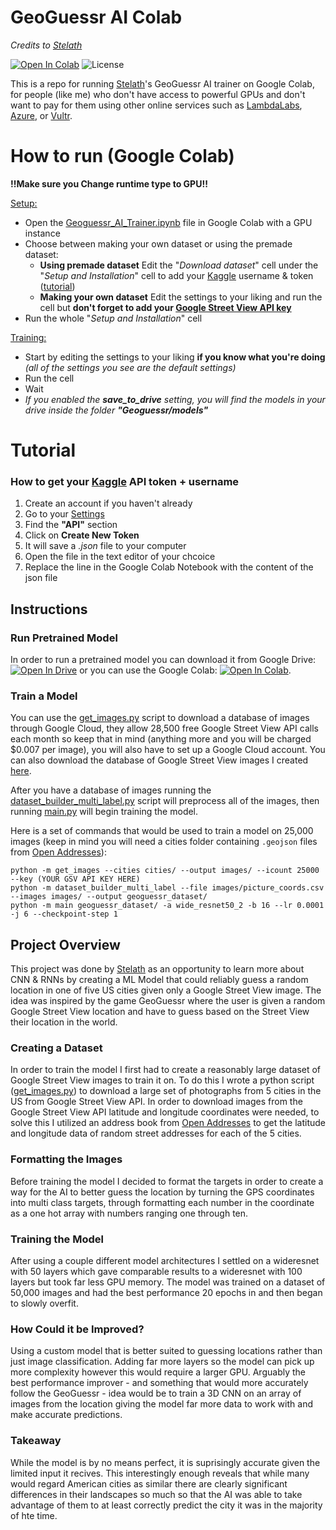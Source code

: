 # GeoGuessr AI Colab
*Credits to [Stelath](https://github.com/Stelath)*

[![Open In Colab](https://colab.research.google.com/assets/colab-badge.svg)](https://colab.research.google.com/github/Stelath/geoguessr-ai/blob/main/notebook/GeoGuessr_AI_Demo.ipynb) ![License](https://img.shields.io/github/license/Stelath/geoguessr-ai)

This is a repo for running [Stelath](https://github.com/Stelath)'s GeoGuessr AI trainer on Google Colab, for people (like me) who don't have access to powerful GPUs and don't want to pay for them using other online services such as [LambdaLabs](https://lambdalabs.com/service/gpu-cloud), [Azure](https://azure.microsoft.com/), or [Vultr](https://www.vultr.com/).


# How to run (Google Colab)

**!!Make sure you Change runtime type to GPU!!** 

<ins>Setup:</ins>
- Open the [Geoguessr_AI_Trainer.ipynb](Geoguessr_AI_Trainer.ipynb) file in Google Colab with a GPU instance
- Choose between making your own dataset or using the premade dataset:
  - **Using premade dataset** Edit the "*Download dataset*" cell under the "*Setup and Installation*" cell to add your [Kaggle](https://kaggle.com) username & token ([tutorial](#Tutorial))
  - **Making your own dataset** Edit the settings to your liking and run the cell but **don't forget to add your [Google Street View API key](https://developers.google.com/maps/documentation/streetview/overview)**
- Run the whole "*Setup and Installation*" cell

<ins>Training:</ins>
- Start by editing the settings to your liking **if you know what you're doing** *(all of the settings you see are the default settings)*
- Run the cell
- Wait
- *If you enabled the **save_to_drive** setting, you will find the models in your drive inside the folder **"Geoguessr/models"***


# Tutorial
### How to get your [Kaggle](https://kaggle.com) API token + username

1. Create an account if you haven't already
2. Go to your [Settings](https://www.kaggle.com/settings)
3. Find the **"API"** section
4. Click on **Create New Token**
5. It will save a *.json* file to your computer
6. Open the file in the text editor of your chcoice
7. Replace the line in the Google Colab Notebook with the content of the json file




## Instructions

### Run Pretrained Model

In order to run a pretrained model you can download it from Google Drive: [![Open In Drive](https://img.shields.io/badge/Google%20Drive-5383ec?style=flat&logo=googledrive&logoColor=5383ec&label=%E2%80%8B)](https://drive.google.com/file/d/1VJpeLJp6jC8IUfKy6cAtZ9WZcX1TTutW/view?usp=sharing) or you can use the Google Colab: [![Open In Colab](https://colab.research.google.com/assets/colab-badge.svg)](https://colab.research.google.com/github/Stelath/geoguessr-ai/blob/main/notebook/GeoGuessr_AI_Demo.ipynb).

### Train a Model
You can use the [get_images.py](https://github.com/Stelath/geoguessr-ai/blob/main/get_images.py "get_images.py") script to download a database of images through Google Cloud, they allow 28,500 free Google Street View API calls each month so keep that in mind (anything more and you will be charged $0.007 per image), you will also have to set up a Google Cloud account. You can also download the database of Google Street View images I created [here](https://www.kaggle.com/stelath/city-street-view-dataset).

After you have a database of images running the [dataset_builder_multi_label.py](https://github.com/Stelath/geoguessr-ai/blob/main/dataset_builder_multi_label.py) script will preprocess all of the images, then running [main.py](https://github.com/Stelath/geoguessr-ai/blob/main/main.py) will begin training the model.

Here is a set of commands that would be used to train a model on 25,000 images (keep in mind you will need a cities folder containing `.geojson` files from [Open Addresses](https://openaddresses.io/)):
```
python -m get_images --cities cities/ --output images/ --icount 25000 --key (YOUR GSV API KEY HERE)
python -m dataset_builder_multi_label --file images/picture_coords.csv --images images/ --output geoguessr_dataset/
python -m main geoguessr_dataset/ -a wide_resnet50_2 -b 16 --lr 0.0001 -j 6 --checkpoint-step 1
```


## Project Overview

This project was done by [Stelath](https://github.com/Stelath) as an opportunity to learn more about CNN & RNNs by creating a ML Model that could reliably guess a random location in one of five US cities given only a Google Street View image. The idea was inspired by the game GeoGuessr where the user is given a random Google Street View location and have to guess based on the Street View their location in the world.

### Creating a Dataset

In order to train the model I first had to create a reasonably large dataset of Google Street View images to train it on. To do this I wrote a python script ([get_images.py](https://github.com/Stelath/geoguessr-ai/blob/main/get_images.py "get_images.py")) to download a large set of photographs from 5 cities in the US from Google Street View API. In order to download images from the Google Street View API latitude and longitude coordinates were needed, to solve this I utilized an address book from [Open Addresses](https://openaddresses.io/) to get the latitude and longitude data of random street addresses for each of the 5 cities.

### Formatting the Images

Before training the model I decided to format the targets in order to create a way for the AI to better guess the location by turning the GPS coordinates into multi class targets, through formatting each number in the coordinate as a one hot array with numbers ranging one through ten.

### Training the Model

After using a couple different model architectures I settled on a wideresnet with 50 layers which gave comparable results to a wideresnet with 100 layers but took far less GPU memory. The model was trained on a dataset of 50,000 images and had the best performance 20 epochs in and then began to slowly overfit.

### How Could it be Improved?

Using a custom model that is better suited to guessing locations rather than just image classification. Adding far more layers so the model can pick up more complexity however this would require a larger GPU. Arguably the best performance improver - and something that would more accurately follow the GeoGuessr - idea would be to train a 3D CNN on an array of images from the location giving the model far more data to work with and make accurate predictions.

### Takeaway

While the model is by no means perfect, it is suprisingly accurate given the limited input it recives. This interestingly enough reveals that while many would regard American cities as similar there are clearly significant differences in their landscapes so much so that the AI was able to take advantage of them to at least correctly predict the city it was in the majority of hte time.
